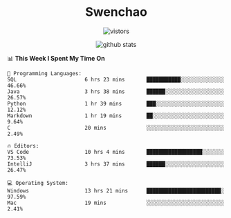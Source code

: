 <h1 align="center">Swenchao</h3>

<p align="center">
  <img src="https://visitor-badge.glitch.me/badge?page_id=Swenchao" alt="vistors" />
</p>

<p align="center">
  <img src="https://github-readme-stats.vercel.app/api?username=Swenchao&count_private=true&show_icons=true&theme=vue-dark&hide_title=true" alt="github stats" />
</p>

<!--START_SECTION:waka-->
📊 **This Week I Spent My Time On** 

```text
💬 Programming Languages: 
SQL                      6 hrs 23 mins       ███████████░░░░░░░░░░░░░░   46.66% 
Java                     3 hrs 38 mins       ██████░░░░░░░░░░░░░░░░░░░   26.57% 
Python                   1 hr 39 mins        ███░░░░░░░░░░░░░░░░░░░░░░   12.12% 
Markdown                 1 hr 19 mins        ██░░░░░░░░░░░░░░░░░░░░░░░   9.64% 
C                        20 mins             ░░░░░░░░░░░░░░░░░░░░░░░░░   2.49%

🔥 Editors: 
VS Code                  10 hrs 4 mins       ██████████████████░░░░░░░   73.53% 
IntelliJ                 3 hrs 37 mins       ██████░░░░░░░░░░░░░░░░░░░   26.47%

💻 Operating System: 
Windows                  13 hrs 21 mins      ████████████████████████░   97.59% 
Mac                      19 mins             ░░░░░░░░░░░░░░░░░░░░░░░░░   2.41%

```


<!--END_SECTION:waka-->
